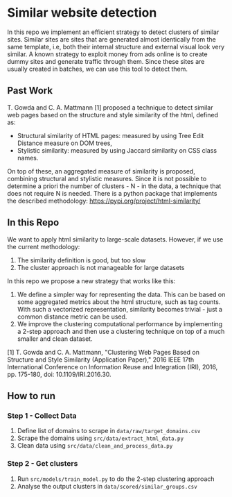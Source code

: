 Similar website detection
==============================

In this repo we implement an efficient strategy to detect clusters of similar sites.
Similar sites are sites that are generated almost identically from the same template, i.e, both their internal structure and external visual look very similar.
A known strategy to exploit money from ads online is to create dummy sites and generate traffic through them. Since these sites are usually created in batches, we can use this tool to detect them.

## Past Work
T. Gowda and C. A. Mattmann [1] proposed a technique to detect similar web pages based on the structure and style similarity of the html, defined as:
- Structural similarity of HTML pages: measured by using Tree Edit Distance measure on DOM trees,
- Stylistic similarity: measured by using Jaccard similarity on CSS class names.

On top of these, an aggregated measure of similarity is proposed, combining structural and stylistic measures.
Since it is not possible to determine a priori the number of clusters - N - in the data, a technique that does not require N is needed. 
There is a python package that implements the described methodology: https://pypi.org/project/html-similarity/

## In this Repo
We want to apply html similarity to large-scale datasets. However, if we use the current methodology:

1. The similarity definition is good, but too slow
2. The cluster approach is not manageable for large datasets

In this repo we propose a new strategy that works like this:
1. We define a simpler way for representing the data. This can be based on some aggregated metrics about the html structure, such as tag counts. With such a vectorized representation, similarity becomes trivial - just a common distance metric can be used.
2. We improve the clustering computational performance by implementing a 2-step approach and then use a clustering technique on top of a much smaller and clean dataset.


[1] T. Gowda and C. A. Mattmann, "Clustering Web Pages Based on Structure and Style Similarity (Application Paper)," 2016 IEEE 17th International Conference on Information Reuse and Integration (IRI), 2016, pp. 175-180, doi: 10.1109/IRI.2016.30.

## How to run

### Step 1 - Collect Data
1. Define list of domains to scrape in `data/raw/target_domains.csv`
2. Scrape the domains using `src/data/extract_html_data.py`
3. Clean data using `src/data/clean_and_process_data.py`

### Step 2 - Get clusters 
1. Run `src/models/train_model.py` to do the 2-step clustering approach
2. Analyse the output clusters in `data/scored/similar_groups.csv`